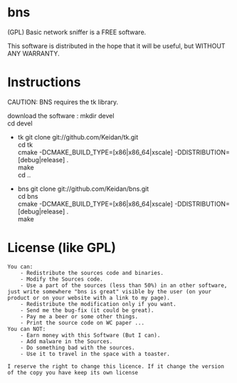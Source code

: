 bns
===

(GPL) Basic network sniffer is a FREE software.

This software is distributed in the hope that it will be useful, but WITHOUT ANY WARRANTY.

Instructions
============

CAUTION: BNS requires the tk library.

download the software :
  mkdir devel<br>
  cd devel<br>

  - tk
  git clone git://github.com/Keidan/tk.git<br>
  cd tk<br>
  cmake -DCMAKE_BUILD_TYPE=[x86|x86_64|xscale] -DDISTRIBUTION=[debug|release] .<br>
  make<br>
  cd ..

  - bns
  git clone git://github.com/Keidan/bns.git<br>
  cd bns<br>
  cmake -DCMAKE_BUILD_TYPE=[x86|x86_64|xscale] -DDISTRIBUTION=[debug|release] .<br>
  make<br>
  

License (like GPL)
==================

	You can:
		- Redistribute the sources code and binaries.
		- Modify the Sources code.
		- Use a part of the sources (less than 50%) in an other software, just write somewhere "bns is great" visible by the user (on your product or on your website with a link to my page).
		- Redistribute the modification only if you want.
		- Send me the bug-fix (it could be great).
		- Pay me a beer or some other things.
		- Print the source code on WC paper ...
	You can NOT:
		- Earn money with this Software (But I can).
		- Add malware in the Sources.
		- Do something bad with the sources.
		- Use it to travel in the space with a toaster.
	
	I reserve the right to change this licence. If it change the version of the copy you have keep its own license
